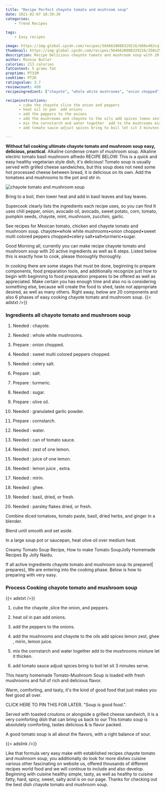 ```yaml
---
title: "Recipe Perfect chayote tomato and mushroom soup"
date: 2021-02-07 10:39:39
categories:
    - Trend Recipes
    
tags:
    - Easy recipes

image: https://img-global.cpcdn.com/recipes/5646610088329216/680x482cq70/chayote-tomato-and-mushroom-soup-recipe-main-photo.jpg
thumbnail: https://img-global.cpcdn.com/recipes/5646610088329216/350x250cq70/chayote-tomato-and-mushroom-soup-recipe-main-photo.jpg
description: Recipe Delicious chayote tomato and mushroom soup with 20 ingredients and 6 stages of easy cooking.
author: Minnie Butler
calories: 213 calories
fatContent: 5 grams fat
preptime: PT31M
cooktime: PT2H
ratingvalue: 3.7
reviewcount: 498
recipeingredient: ["chayote", "whole white mushrooms", "onion chopped", "sweet multi colored peppers chopped", "celery salt", "salt", "turmeric", "sugar", "olive oil", "granulated garlic powder", "cornstarch", "water", "can of tomato sauce", "zest of one lemon", "juice of one lemon", "lemon juice  extra", "mirin", "ghee", "basil dried or fresh", "parsley flakes dried or fresh"]

recipeinstructions: 
      - cube the chayote slice the onion and peppers 
      - heat oil in pan  add onions 
      - add the peppers to the onions 
      - add the mushrooms and chayote to the oils add spices lemon zest ghee  mirin lemon juice 
      - mix the cornstarch and water together  add to the mushrooms mixture let it thicken 
      - add tomato sauce adjust spices bring to boil let sit 3 minutes serve

---
```




**Without fail cooking ultimate chayote tomato and mushroom soup easy, delicious, practical**. Alkaline condense cream of mushroom soup. Alkaline electric tomato basil mushroom alfredo RECIPE BELOW: This is a quick and easy healthy vegetarian style dish, it&#39;s delicious! Tomato soup is usually served with grilled cheese sandwiches, but this soup does not need some hot processed cheese between bread, it is delicious on its own. Add the tomatoes and mushrooms to the pot and stir in.


![chayote tomato and mushroom soup](https://img-global.cpcdn.com/recipes/5646610088329216/680x482cq70/chayote-tomato-and-mushroom-soup-recipe-main-photo.jpg "chayote tomato and mushroom soup")



Bring to a boil, then lower heat and add in basil leaves and bay leaves.

Supercook clearly lists the ingredients each recipe uses, so you can find It uses chili pepper, onion, avocado oil, avocado, sweet potato, corn, tomato, pumpkin seeds, chayote, mint, mushroom, zucchini, garlic.

See recipes for Mexican tomato, chicken and chayote tomato and mushroom soup. chayote•whole white mushrooms•onion chopped•sweet multi colored peppers chopped•celery salt•salt•turmeric•sugar.


Good Morning all, currently you can make recipe chayote tomato and mushroom soup with 20 active ingredients as well as 6 steps. Listed below this is exactly how to cook, please thoroughly thoroughly.

In cooking there are some stages that must be done, beginning to prepare components, food preparation tools, and additionally recognize just how to begin with beginning to food preparation prepares to be offered as well as appreciated. Make certain you has enough time and also no is considering something else, because will create the food to shed, taste not appropriate desired, as well as many others. Right away, below are 20 components and also 6 phases of easy cooking chayote tomato and mushroom soup.
{{< adstxt />}}

### Ingredients all chayote tomato and mushroom soup


1. Needed  : chayote.

1. Needed  : whole white mushrooms.

1. Prepare  : onion chopped.

1. Needed  : sweet multi colored peppers chopped.

1. Needed  : celery salt.

1. Prepare  : salt.

1. Prepare  : turmeric.

1. Needed  : sugar.

1. Prepare  : olive oil.

1. Needed  : granulated garlic powder.

1. Prepare  : cornstarch.

1. Needed  : water.

1. Needed  : can of tomato sauce.

1. Needed  : zest of one lemon.

1. Needed  : juice of one lemon.

1. Needed  : lemon juice , extra.

1. Needed  : mirin.

1. Needed  : ghee.

1. Needed  : basil, dried, or fresh.

1. Needed  : parsley flakes dried, or fresh.


Combine diced tomatoes, tomato paste, basil, dried herbs, and ginger in a blender.

Blend until smooth and set aside.

In a large soup pot or saucepan, heat olive oil over medium heat.

Creamy Tomato Soup Recipe, How to make Tomato SoupJolly Homemade Recipes By Jolly Naidu.


If all active ingredients chayote tomato and mushroom soup its prepared| prepares}, We are entering into the cooking phase. Below is how to preparing with very easy.

### Process Cooking chayote tomato and mushroom soup

{{< adstxt />}}


1. cube the chayote ,slice the onion, and peppers.



1. heat oil in pan  add onions.



1. add the peppers to the onions.



1. add the mushrooms and chayote to the oils add spices lemon zest, ghee , mirin, lemon juice.



1. mix the cornstarch and water together  add to the mushrooms mixture let it thicken.



1. add tomato sauce adjust spices bring to boil let sit 3 minutes serve.




This hearty homemade Tomato-Mushroom Soup is loaded with fresh mushrooms and full of rich and delicious flavor.

Warm, comforting, and tasty, it&#39;s the kind of good food that just makes you feel good all over.

CLICK HERE TO PIN THIS FOR LATER. &#34;Soup is good food.&#34;.

Served with toasted croutons or alongside a grilled cheese sandwich, it is a very comforting dish that can bring us back to our This tomato soup is absolutely comforting, tastes delicious &amp; is flavor packed.

A good tomato soup is all about the flavors, with a right balance of sour.


{{< adslink />}}

Like that formula very easy make with established recipes chayote tomato and mushroom soup, you additionally do look for more dishes cuisine various other fascinating on website us, offered thousands of different recipes world food and we will continue to include and also develop. Beginning with cuisine healthy simple, tasty, as well as healthy to cuisine fatty, hard, spicy, sweet, salty acid is on our page. Thanks for checking out the best dish chayote tomato and mushroom soup.
